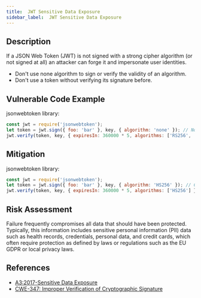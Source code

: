 ```yaml
---
title:  JWT Sensitive Data Exposure
sidebar_label:  JWT Sensitive Data Exposure
---
```



## Description
If a JSON Web Token (JWT) is not signed with a strong cipher algorithm (or not signed at all) an attacker can forge it and impersonate user identities.

* Don't use none algorithm to sign or verify the validity of an algorithm.
* Don't use a token without verifying its signature before.

## Vulnerable Code Example
jsonwebtoken library:
```javascript
const jwt = require('jsonwebtoken');
let token = jwt.sign({ foo: 'bar' }, key, { algorithm: 'none' }); // Noncompliant: JWT should include a signature
jwt.verify(token, key, { expiresIn: 360000 * 5, algorithms: ['RS256', 'none'] }, callbackcheck); // Noncompliant: none algorithm should not be used when verifying JWT signature
```

## Mitigation
jsonwebtoken library:
```javascript
const jwt = require('jsonwebtoken');
let token = jwt.sign({ foo: 'bar' }, key, { algorithm: 'HS256' }); // Compliant
jwt.verify(token, key, { expiresIn: 360000 * 5, algorithms: ['HS256'] }, callbackcheck); // Compliant
```


## Risk Assessment
Failure frequently compromises all data that should have been protected. Typically, this information includes sensitive personal information (PII) data such as health records, credentials, personal data, and credit cards, which often require protection as defined by laws or regulations such as the EU GDPR or local privacy laws.


## References
* [A3:2017-Sensitive Data Exposure]
* [CWE-347: Improper Verification of Cryptographic Signature]


[A3:2017-Sensitive Data Exposure]:https://owasp.org/www-project-top-ten/2017/A3_2017-Sensitive_Data_Exposure.html
[CWE-347: Improper Verification of Cryptographic Signature]:https://cwe.mitre.org/data/definitions/347.html

